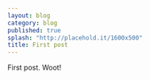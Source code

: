 ```yaml
---
layout: blog
category: blog
published: true
splash: "http://placehold.it/1600x500"
title: First post
---
```


First post. Woot!